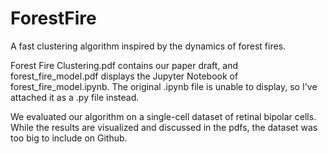 # ForestFire
A fast clustering algorithm inspired by the dynamics of forest fires.

Forest Fire Clustering.pdf contains our paper draft, and forest_fire_model.pdf displays the Jupyter Notebook of forest_fire_model.ipynb. The original .ipynb file is unable to display, so I've attached it as a .py file instead.

We evaluated our algorithm on a single-cell dataset of retinal bipolar cells. While the results are visualized and discussed in the pdfs, the dataset was too big to include on Github.
